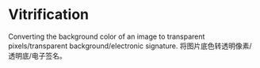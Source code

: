 # Vitrification
Converting the background color of an image to transparent pixels/transparent background/electronic signature. 
将图片底色转透明像素/透明底/电子签名。
